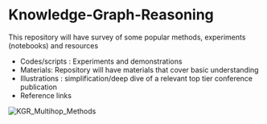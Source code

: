 # Knowledge-Graph-Reasoning
This repository will have survey of some popular methods, experiments (notebooks) and resources

* Codes/scripts : Experiments and demonstrations
* Materials: Repository will have materials that cover basic understanding
* Illustrations : simplification/deep dive of a relevant top tier conference publication
* Reference links

![KGR_Multihop_Methods](https://github.com/SankarshU/Knowledge-Graph-Reasoning/assets/44226862/179f1305-f65d-4058-adc2-3887bfb6907a)

